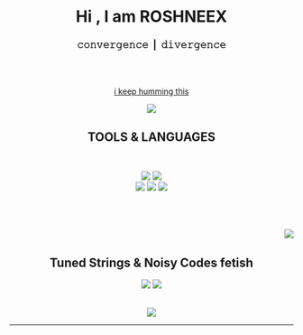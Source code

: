 <body>
    <center>
        <h1 align="center"> Hi , I am ROSHNEEX</h1>
        <h3 align="center">𝚌𝚘𝚗𝚟𝚎𝚛𝚐𝚎𝚗𝚌𝚎 | 𝚍𝚒𝚟𝚎𝚛𝚐𝚎𝚗𝚌𝚎</h3>
        <br>
        <div align="center">
            <!-- <a href="https://discord.com/users/202740603790819328" > -->
            <!-- <a href="https://thicc-thighs.de/" > -->
            <!-- <img src="https://lanyard.kyrie25.me/api/202740603790819328?waveColor=8B8BFA&waveSpotifyColor=B48EF7&gradient=7E37F9-B48EF7-E568C4&imgStyle=square"  /> -->
            <br>
            <!-- <p>just to let you know that </p>
            <p>the world is a sandbox</p>
            <p>sandbox mode in the game of life</p>
            <p> 𝒸𝓇𝑒𝒶𝓉𝑒 , 𝑒𝓍𝓅𝓁𝑜𝓇𝑒 , 𝓁𝑒𝒶𝓇𝓃 , 𝓈𝓊𝓇𝓋𝒾𝓋𝑒</p> -->
            <p><a href="https://youtu.be/PXGycbkbtW0">i keep humming this</a><p>
</div>

  <div align="center">
<img src="https://i.gifer.com/HMx0.gif" align="center">
  </div>
       <div>
            <h2 align="center">   TOOLS & LANGUAGES</h2>
            <br>
            <p align="center"><img
                    src="https://img.shields.io/badge/html5%20-%23E34F26.svg?&style=for-the-badge&logo=html5&logoColor=white" />
                <img
                    src="https://img.shields.io/badge/css3%20-%231572B6.svg?&style=for-the-badge&logo=css3&logoColor=white" /><br>
                <img
                    src="https://img.shields.io/badge/node.js%20-%2343853D.svg?&style=for-the-badge&logo=node.js&logoColor=white" />
                <img
                    src="https://img.shields.io/badge/javascript%20-%23323330.svg?&style=for-the-badge&logo=javascript&logoColor=%23F7DF1E" />
                <img
                    src="https://img.shields.io/badge/git%20-%23F05033.svg?&style=for-the-badge&logo=git&logoColor=white" />
                <br><br>
                <img src="https://img.shields.io/badge/c-%2300599C.svg?style=for-the-badge&logo=c&logoColor=white"
                    alt=""><img
                    src="https://img.shields.io/badge/PowerShell-%235391FE.svg?style=for-the-badge&logo=powershell&logoColor=white"
                    alt=""><img
                    src="https://img.shields.io/badge/python-3670A0?style=for-the-badge&logo=python&logoColor=ffdd54"
                    alt=""><img
                    src="https://img.shields.io/badge/jupyter-%23FA0F00.svg?style=for-the-badge&logo=jupyter&logoColor=white"
                    alt=""><img
                    src="https://img.shields.io/badge/pycharm-143?style=for-the-badge&logo=pycharm&logoColor=black&color=black&labelColor=green"
                    alt=""> <img
                    src="https://img.shields.io/badge/Visual%20Studio%20Code-0078d7.svg?style=for-the-badge&logo=visual-studio-code&logoColor=white"
                    alt=""><img src="" alt=""><img src="https://img.shields.io/badge/Adobe%20Lightroom-31A8FF.svg?style=for-the-badge&logo=Adobe%20Lightroom&logoColor=white" alt=""> <img src="https://img.shields.io/badge/figma-%23F24E1E.svg?style=for-the-badge&logo=figma&logoColor=white" alt=""><img src="https://img.shields.io/badge/tailwindcss-%2338B2AC.svg?style=for-the-badge&logo=tailwind-css&logoColor=white" alt=""><img src="https://img.shields.io/badge/react-%2320232a.svg?style=for-the-badge&logo=react&logoColor=%2361DAFB" alt=""><img src="https://img.shields.io/badge/SASS-hotpink.svg?style=for-the-badge&logo=SASS&logoColor=white" alt="">
            </p>
            <br> </div>

  <div align="center">
                <img src="https://64.media.tumblr.com/e1f1c97123ae217eb731500e502e0083/tumblr_n9dxcikmIU1qc9zfzo7_r1_250.gif" align="right">
                  </div>
<div>
            <div align="center"> <img
                    src="https://img.shields.io/badge/Audacity-0000CC?style=for-the-badge&logo=audacity&logoColor=white"
                    alt=""> <img
                    src="https://img.shields.io/badge/Spotify-1ED760?style=for-the-badge&logo=spotify&logoColor=white"
                    alt=""> <img
                    src="https://img.shields.io/badge/shazam-1476FE?style=for-the-badge&logo=shazam&logoColor=white"
                    alt="">
                    </div> </div></div>

 <h2 align="center">Tuned Strings & Noisy Codes fetish</h2>


 <div>
            <!-- <div align="center"> -->
            <div><a href="https://twitter.com/prollyroshneex" target="_blank"><img
                        src="https://img.shields.io/badge/Twitter-%231DA1F2.svg?style=for-the-badge&logo=Twitter&logoColor=white" /></a>
                <a href="https://www.instagram.com/roshneex/" target="_blank"><img
                        src="https://img.shields.io/badge/Instagram-%23E4405F.svg?style=for-the-badge&logo=Instagram&logoColor=white" /></a>
            </p></div>

  <!-- <div><h2>TO-DOs</h2>
                <h3>overbrim my tech stack</h3>
                <h3>watch anime without subtitles</h3>
                <h3>i wanna code some music</h3>
            </div> -->

   <br>
            <div align="center">
                <img src="https://i.imgur.com/tzYKRfd.gif">
            </div>
            <hr>
        </div>
        </div>
    </center>
</body>
